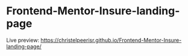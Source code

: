 # Frontend-Mentor-Insure-landing-page
Live preview: https://christelpeerisr.github.io/Frontend-Mentor-Insure-landing-page/
